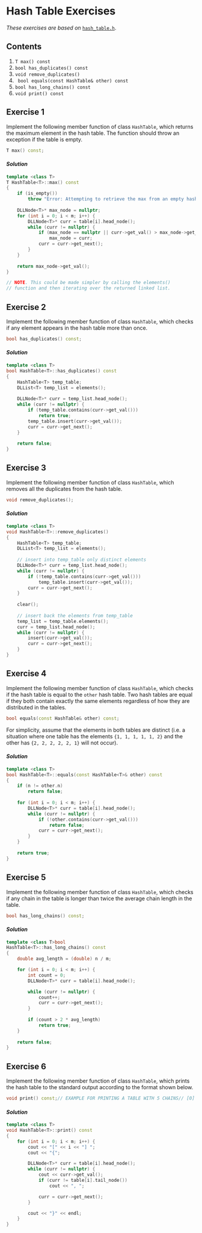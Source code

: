 Hash Table Exercises
=====================

*These exercises are based on* [`hash_table.h`](../code/hash_table.h).

## Contents

1. `T max() const`  
2. `bool has_duplicates() const`
3. `void remove_duplicates()`
4. ` bool equals(const HashTable& other) const` 
5. `bool has_long_chains() const`
6. `void print() const`



Exercise 1
----------

Implement the following member function of class `HashTable`, which returns the maximum element in the hash table. The function should throw an exception if the table is empty.

```cpp
T max() const;
```

#### *Solution*

```cpp
template <class T>
T HashTable<T>::max() const 
{
    if (is_empty())
        throw "Error: Attempting to retrieve the max from an empty hash table."
  
    DLLNode<T>* max_node = nullptr;
    for (int i = 0; i < m; i++) {
        DLLNode<T>* curr = table[i].head_node();
        while (curr != nullptr) {
            if (max_node == nullptr || curr->get_val() > max_node->get_val())
                max_node = curr;
            curr = curr->get_next();
        }
    }
  
    return max_node->get_val();
}

// NOTE. This could be made simpler by calling the elements() 
// function and then iterating over the returned linked list.
```



Exercise 2
----------

Implement the following member function of class `HashTable`, which checks if any element appears in the hash table more than once.

```cpp
bool has_duplicates() const;
```

#### *Solution*

```cpp
template <class T>
bool HashTable<T>::has_duplicates() const
{
    HashTable<T> temp_table;
    DLList<T> temp_list = elements();
  
    DLLNode<T>* curr = temp_list.head_node();
    while (curr != nullptr) {
        if (temp_table.contains(curr->get_val()))
            return true;
        temp_table.insert(curr->get_val());
        curr = curr->get_next();
    }
  
    return false;
}
```



Exercise 3
----------

Implement the following member function of class `HashTable`, which removes all the duplicates from the hash table.

```cpp
void remove_duplicates();
```

#### *Solution*

```cpp
template <class T>
void HashTable<T>::remove_duplicates()
{
    HashTable<T> temp_table;
    DLList<T> temp_list = elements();
  
    // insert into temp_table only distinct elements
    DLLNode<T>* curr = temp_list.head_node();
    while (curr != nullptr) {
        if (!temp_table.contains(curr->get_val()))
            temp_table.insert(curr->get_val());
        curr = curr->get_next();
    }
  
    clear();
  
    // insert back the elements from temp_table
    temp_list = temp_table.elements();
    curr = temp_list.head_node(); 
    while (curr != nullptr) {
        insert(curr->get_val());
        curr = curr->get_next();
    }
}
```



Exercise 4
----------

Implement the following member function of class `HashTable`, which checks if the hash table is equal to the `other` hash table. Two hash tables are equal if they both contain exactly the same elements regardless of how they are distributed in the tables.

```cpp
bool equals(const HashTable& other) const;
```

For simplicity, assume that the elements in both tables are distinct (i.e. a situation where one table has the elements `{1, 1, 1, 1, 1, 2}` and the other has `{2, 2, 2, 2, 2, 1}` will not occur).

#### *Solution*

```cpp
template <class T>
bool HashTable<T>::equals(const HashTable<T>& other) const
{
    if (n != other.n)
        return false;
  
    for (int i = 0; i < m; i++) {
        DLLNode<T>* curr = table[i].head_node();
        while (curr != nullptr) {
            if (!other.contains(curr->get_val()))
                return false;
            curr = curr->get_next();
        }
    }
  
    return true;
}
```



Exercise 5
----------

Implement the following member function of class `HashTable`, which checks if any chain in the table is longer than twice the average chain length in the table.

```cpp
bool has_long_chains() const;
```

#### *Solution*

```cpp
template <class T>bool 
HashTable<T>::has_long_chains() const
{  
    double avg_length = (double) n / m;

    for (int i = 0; i < m; i++) {
        int count = 0;
        DLLNode<T>* curr = table[i].head_node();

        while (curr != nullptr) {
            count++;
            curr = curr->get_next();
        }
        
        if (count > 2 * avg_length)
            return true;
    }
    
    return false;
}
```



Exercise 6
----------

Implement the following member function of class `HashTable`, which prints the hash table to the standard output according to the format shown below.

```cpp
void print() const;// EXAMPLE FOR PRINTING A TABLE WITH 5 CHAINS// [0] {20, 10, 40}// [1] {11}// [2] {2, 12, 7, 2, 2, 27}// [3] {}// [4] {9, 19}
```

#### *Solution*

```cpp
template <class T>
void HashTable<T>::print() const
{ 
    for (int i = 0; i < m; i++) {
        cout << "[" << i << "] ";
        cout << "{";

        DLLNode<T>* curr = table[i].head_node();
        while (curr != nullptr) {
            cout << curr->get_val();
            if (curr != table[i].tail_node())
                cout << ", ";      

            curr = curr->get_next();
        }

        cout << "}" << endl;
    }
}
```
